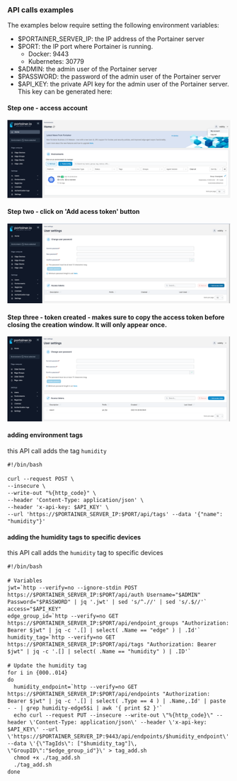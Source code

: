 ### API calls examples
The examples below require setting the following environment variables:

- $PORTAINER_SERVER_IP: the IP address of the Portainer server
- $PORT: the IP port where Portainer is running. 
  - Docker: 9443
  - Kubernetes: 30779
- $ADMIN: the admin user of the Portainer server
- $PASSWORD: the password of the admin user of the Portainer server
- $API_KEY: the private API key for the admin user of the Portainer server. This key can be generated here:

</hl>

#### Step one - access account
![Access account](https://github.com/adelorenzo-portainer/yaml/blob/main/grafana-kube/api/images/my_account.png?raw=true)
#### Step two - click on 'Add acess token' button
![Add access token](https://github.com/adelorenzo-portainer/yaml/blob/main/grafana-kube/api/images/access_token1.png?raw=true)
#### Step three - token created - makes sure to copy the access token before closing the creation window. It will only appear once.
![Token created](https://github.com/adelorenzo-portainer/yaml/blob/main/grafana-kube/api/images/access_token2.png?raw=true)


#### adding environment tags
this API call adds the tag ``humidity``

```
#!/bin/bash

curl --request POST \
--insecure \
--write-out "%{http_code}" \
--header 'Content-Type: application/json' \
--header 'x-api-key: $API_KEY' \
--url 'https://$PORTAINER_SERVER_IP:$PORT/api/tags' --data '{"name": "humidity"}'
```

#### adding the humidity tags to specific devices
this API call adds the ``humidity`` tag to specific devices

```
#!/bin/bash

# Variables
jwt=`http --verify=no --ignore-stdin POST https://$PORTAINER_SERVER_IP:$PORT/api/auth Username="$ADMIN" Password="$PASSWORD" | jq '.jwt' | sed 's/^.//' | sed 's/.$//'`
access="$API_KEY"
edge_group_id=`http --verify=no GET https://$PORTAINER_SERVER_IP:$PORT/api/endpoint_groups "Authorization: Bearer $jwt" | jq -c '.[] | select( .Name == "edge" ) | .Id'`
humidity_tag=`http --verify=no GET https://$PORTAINER_SERVER_IP:$PORT/api/tags "Authorization: Bearer $jwt" | jq -c '.[] | select( .Name == "humidity" ) | .ID'`

# Update the humidity tag
for i in {000..014}
do
  humidity_endpoint=`http --verify=no GET https://$PORTAINER_SERVER_IP:$PORT/api/endpoints "Authorization: Bearer $jwt" | jq -c '.[] | select( .Type == 4 ) | .Name,.Id' | paste - - | grep humidity-edge5$i | awk '{ print $2 }'`
  echo curl --request PUT --insecure --write-out \"%{http_code}\" --header \'Content-Type: application/json\' --header \'x-api-key: $API_KEY\' --url \'https://$PORTAINER_SERVER_IP:9443/api/endpoints/$humidity_endpoint\' --data \'{\"TagIds\": ["$humidity_tag"]\, \"GroupID\":"$edge_group_id"}\' > tag_add.sh
  chmod +x ./tag_add.sh
  ./tag_add.sh
done
```


